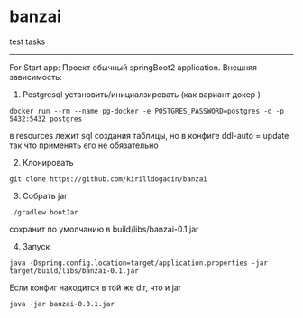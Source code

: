 # banzai
test tasks

****
For Start app:
Проект обычный springBoot2 application. 
Внешняя зависимость:

1. Postgresql установить/инициалзировать
(как вариант докер )

`docker run --rm --name pg-docker -e POSTGRES_PASSWORD=postgres -d -p 5432:5432 postgres`

в resources лежит sql создания таблицы, но  в конфиге ddl-auto = update
так что применять его не обязательно

2. Клонировать

`git clone https://github.com/kirilldogadin/banzai`

3. Cобрать jar 

`./gradlew bootJar`

сохранит по умолчанию  в build/libs/banzai-0.1.jar

4. Запуск 

`java -Dspring.config.location=target/application.properties -jar target/build/libs/banzai-0.1.jar`

Если конфиг находится в той же dir, что и jar

	java -jar banzai-0.0.1.jar

